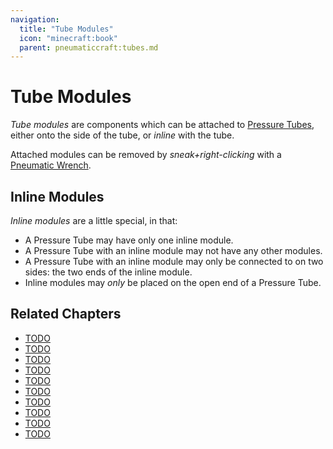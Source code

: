 ```yaml
---
navigation:
  title: "Tube Modules"
  icon: "minecraft:book"
  parent: pneumaticcraft:tubes.md
---
```


# Tube Modules

*Tube modules* are components which can be attached to [Pressure Tubes](./pressure_tubes.md), either onto the side of the tube, or *inline* with the tube.

Attached modules can be removed by *sneak+right-clicking* with a [Pneumatic Wrench](../pneumatic_wrench.md).

<a name="inline"></a>
## Inline Modules

*Inline modules* are a little special, in that:
- A Pressure Tube may have only one inline module.
- A Pressure Tube with an inline module may not have any other modules.
- A Pressure Tube with an inline module may only be connected to on two sides: the two ends of the inline module.
- Inline modules may *only* be placed on the open end of a Pressure Tube.

## Related Chapters

- [TODO](./safety_module.md)
- [TODO](./pressure_gauge_module.md)
- [TODO](./flow_detector_module.md)
- [TODO](./air_grate_module.md)
- [TODO](./regulator_module.md)
- [TODO](./charging_module.md)
- [TODO](./logistics_module.md)
- [TODO](./redstone_module.md)
- [TODO](./thermostat_module.md)
- [TODO](./vacuum_module.md)



